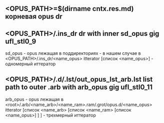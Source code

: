 #

## \<OPUS_PATH>=$(dirname cntx.res.md) корневая opus dr

## \<OPUS_PATH>/.ins_dr dr with inner sd_opus gig ufl_stl0_9

sd_opus - opus лежащая в поддиректориях - в нашем случае в \<OPUS_PATH>/.ins_dr/\<name_opus>
itterator [список \<name_opus>] - одномерный иттератор

## \<OPUS_PATH>/.d/.lst/out_opus_lst_arb.lst list path to outer .arb with arb_opus gig ufl_stl0_11

arb_opus - opus лежащая в \<root>/.arb/\<name_arb>/\<name_ram>.ram/.grot/opus.d/\<name_opus>
itterator [список \<name_arb>  [список \<name_ram> [список \<name_opus>] ] ] - трехмерный иттератор